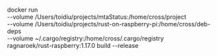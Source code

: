 docker run \
    --volume /Users/toidiu/projects/mtaStatus:/home/cross/project \
        --volume /Users/toidiu/projects/rust-on-raspberry-pi:/home/cross/deb-deps \
            --volume ~/.cargo/registry:/home/cross/.cargo/registry \
                ragnaroek/rust-raspberry:1.17.0 build --release
